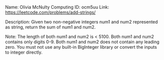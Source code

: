 Name: Olivia McNulty
Computing ID: ocm5uu
Link: https://leetcode.com/problems/add-strings/

Description:
Given two non-negative integers num1 and num2 represented as string, return the sum of num1 and num2.

Note:
The length of both num1 and num2 is < 5100.
Both num1 and num2 contains only digits 0-9.
Both num1 and num2 does not contain any leading zero.
You must not use any built-in BigInteger library or convert the inputs to integer directly.
